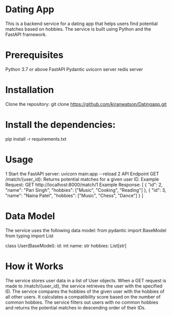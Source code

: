 # Dating App 
This is a backend service for a dating app that helps users find potential matches based on hobbies. The service is built using Python and the FastAPI framework.
# Prerequisites
Python 3.7 or above
FastAPI
Pydantic
uvicorn server 
redis server 
# Installation
Clone the repository:
git clone https://github.com/kiranwatson/Datingapp.git
# Install the dependencies:
pip install -r requirements.txt
# Usage
1 Start the FastAPI server:
uvicorn main:app --reload
2 API Endpoint
GET /match/{user_id}: Returns potential matches for a given user ID.
Example Request:
GET http://localhost:8000/match/1
Example Response:
[
  {
    "id": 2,
    "name": "Pari Singh",
    "hobbies": ["Music", "Cooking", "Reading"]
  },
  {
    "id": 3,
    "name": "Naina Patel",
    "hobbies": ["Music", "Chess", "Dance"]
  }
]
# Data Model
The service uses the following data model:
from pydantic import BaseModel
from typing import List

class User(BaseModel):
    id: int
    name: str
    hobbies: List[str]
# How it Works
The service stores user data in a list of User objects.
When a GET request is made to /match/{user_id}, the service retrieves the user with the specified ID.
The service compares the hobbies of the given user with the hobbies of all other users.
It calculates a compatibility score based on the number of common hobbies.
The service filters out users with no common hobbies and returns the potential matches in descending order of their IDs.
